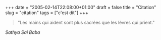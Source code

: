 +++
date = "2005-02-14T22:08:00+01:00"
draft = false
title = "Citation"
slug = "citation"
tags = ["c'est dit"]
+++

> "Les mains qui aident sont plus sacrées que les lèvres qui prient."

_Sathya Sai Baba_